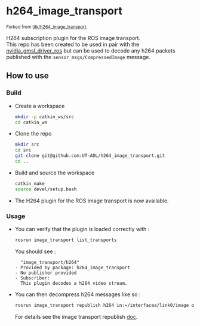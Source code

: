 # h264_image_transport
<sup>Forked from [tilk/h264_image_transport](https://github.com/tilk/h264_image_transport).</sup>

H264 subscription plugin for the ROS image transport.  
This repo has been created to be used in pair with the [nvidia_gmsl_driver_ros](https://github.com/UT-ADL/nvidia_gmsl_driver_ros) but can be used to decode any h264 packets published with the `sensor_msgs/CompressedImage` message.

## How to use
### Build
- Create a workspace
  ```bash
  mkdir -p catkin_ws/src
  cd catkin_ws
  ```
- Clone the repo
  ```bash
  mkdir src
  cd src
  git clone git@github.com:UT-ADL/h264_image_transport.git
  cd ..
  ```
- Build and source the workspace
  ```bash
  catkin_make
  source devel/setup.bash
  ```
- The H264 plugin for the ROS image transport is now available.

### Usage

- You can verify that the plugin is loaded correctly with :
  ```bash
  rosrun image_transport list_transports
  ```
  
  You should see :
  ```
    "image_transport/h264"
  - Provided by package: h264_image_transport
  - No publisher provided
  - Subscriber:
    This plugin decodes a h264 video stream.
  ```
- You can then decompress h264 messages like so :
  ```bash
  rosrun image_transport republish h264 in:=/interfacea/link0/image out:=/interfacea/link0/image/repub
  ```
  For details see the image transport republish [doc](http://wiki.ros.org/image_transport#Nodes).
